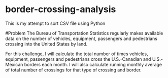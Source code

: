 # border-crossing-analysis
This is my attempt to sort CSV file using Python

#Problem 
The Bureau of Transportation Statistics regularly makes available data on the number of vehicles, equipment, passengers and pedestrians crossing into the United States by land.

For this challenge, I will calculate the total number of times vehicles, equipment, passengers and pedestrians cross the U.S.-Canadian and U.S.-Mexican borders each month. I will also calculate running monthly average of total number of crossings for that type of crossing and border.
